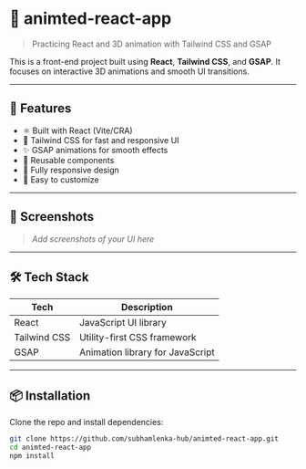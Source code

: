 
# 🎨 animted-react-app

> Practicing React and 3D animation with Tailwind CSS and GSAP

This is a front-end project built using **React**, **Tailwind CSS**, and **GSAP**. It focuses on interactive 3D animations and smooth UI transitions.

---

## 🚀 Features

- ⚛️ Built with React (Vite/CRA)
- 🌈 Tailwind CSS for fast and responsive UI
- ✨ GSAP animations for smooth effects
- 🧩 Reusable components
- 📱 Fully responsive design
- 🔧 Easy to customize

---

## 📸 Screenshots

> _Add screenshots of your UI here_

---

## 🛠️ Tech Stack

| Tech           | Description                      |
|----------------|----------------------------------|
| React          | JavaScript UI library            |
| Tailwind CSS   | Utility-first CSS framework      |
| GSAP           | Animation library for JavaScript |



---

## 📦 Installation

Clone the repo and install dependencies:

```bash
git clone https://github.com/subhamlenka-hub/animted-react-app.git
cd animted-react-app
npm install